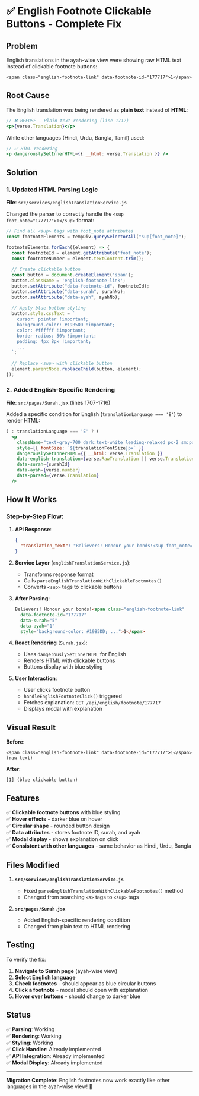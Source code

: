 # ✅ English Footnote Clickable Buttons - Complete Fix

## Problem
English translations in the ayah-wise view were showing raw HTML text instead of clickable footnote buttons:
```
<span class="english-footnote-link" data-footnote-id="177717">1</span>
```

## Root Cause
The English translation was being rendered as **plain text** instead of **HTML**:

```jsx
// ❌ BEFORE - Plain text rendering (line 1712)
<p>{verse.Translation}</p>
```

While other languages (Hindi, Urdu, Bangla, Tamil) used:
```jsx
// ✅ HTML rendering
<p dangerouslySetInnerHTML={{ __html: verse.Translation }} />
```

## Solution

### 1. Updated HTML Parsing Logic
**File**: `src/services/englishTranslationService.js`

Changed the parser to correctly handle the `<sup foot_note="177717">1</sup>` format:

```javascript
// Find all <sup> tags with foot_note attributes
const footnoteElements = tempDiv.querySelectorAll("sup[foot_note]");

footnoteElements.forEach((element) => {
  const footnoteId = element.getAttribute('foot_note');
  const footnoteNumber = element.textContent.trim();
  
  // Create clickable button
  const button = document.createElement('span');
  button.className = 'english-footnote-link';
  button.setAttribute("data-footnote-id", footnoteId);
  button.setAttribute("data-surah", surahNo);
  button.setAttribute("data-ayah", ayahNo);
  
  // Apply blue button styling
  button.style.cssText = `
    cursor: pointer !important;
    background-color: #19B5DD !important;
    color: #ffffff !important;
    border-radius: 50% !important;
    padding: 4px 8px !important;
    ...
  `;
  
  // Replace <sup> with clickable button
  element.parentNode.replaceChild(button, element);
});
```

### 2. Added English-Specific Rendering
**File**: `src/pages/Surah.jsx` (lines 1707-1716)

Added a specific condition for English (`translationLanguage === 'E'`) to render HTML:

```jsx
) : translationLanguage === 'E' ? (
  <p
    className="text-gray-700 dark:text-white leading-relaxed px-2 sm:px-0 font-poppins font-normal"
    style={{ fontSize: `${translationFontSize}px` }}
    dangerouslySetInnerHTML={{ __html: verse.Translation }}
    data-english-translation={verse.RawTranslation || verse.Translation}
    data-surah={surahId}
    data-ayah={verse.number}
    data-parsed={verse.Translation}
  />
```

## How It Works

### Step-by-Step Flow:

1. **API Response**:
   ```json
   {
     "translation_text": "Believers! Honour your bonds!<sup foot_note=\"177717\">1</sup>"
   }
   ```

2. **Service Layer** (`englishTranslationService.js`):
   - Transforms response format
   - Calls `parseEnglishTranslationWithClickableFootnotes()`
   - Converts `<sup>` tags to clickable buttons

3. **After Parsing**:
   ```html
   Believers! Honour your bonds!<span class="english-footnote-link" 
     data-footnote-id="177717" 
     data-surah="5" 
     data-ayah="1"
     style="background-color: #19B5DD; ...">1</span>
   ```

4. **React Rendering** (`Surah.jsx`):
   - Uses `dangerouslySetInnerHTML` for English
   - Renders HTML with clickable buttons
   - Buttons display with blue styling

5. **User Interaction**:
   - User clicks footnote button
   - `handleEnglishFootnoteClick()` triggered
   - Fetches explanation: `GET /api/english/footnote/177717`
   - Displays modal with explanation

## Visual Result

**Before**: 
```
<span class="english-footnote-link" data-footnote-id="177717">1</span> (raw text)
```

**After**:
```
[1] (blue clickable button)
```

## Features

✅ **Clickable footnote buttons** with blue styling  
✅ **Hover effects** - darker blue on hover  
✅ **Circular shape** - rounded button design  
✅ **Data attributes** - stores footnote ID, surah, and ayah  
✅ **Modal display** - shows explanation on click  
✅ **Consistent with other languages** - same behavior as Hindi, Urdu, Bangla  

## Files Modified

1. **`src/services/englishTranslationService.js`**
   - Fixed `parseEnglishTranslationWithClickableFootnotes()` method
   - Changed from searching `<a>` tags to `<sup>` tags

2. **`src/pages/Surah.jsx`**
   - Added English-specific rendering condition
   - Changed from plain text to HTML rendering

## Testing

To verify the fix:

1. **Navigate to Surah page** (ayah-wise view)
2. **Select English language**
3. **Check footnotes** - should appear as blue circular buttons
4. **Click a footnote** - modal should open with explanation
5. **Hover over buttons** - should change to darker blue

## Status

✅ **Parsing**: Working  
✅ **Rendering**: Working  
✅ **Styling**: Working  
✅ **Click Handler**: Already implemented  
✅ **API Integration**: Already implemented  
✅ **Modal Display**: Already implemented  

---

**Migration Complete**: English footnotes now work exactly like other languages in the ayah-wise view! 🎉


